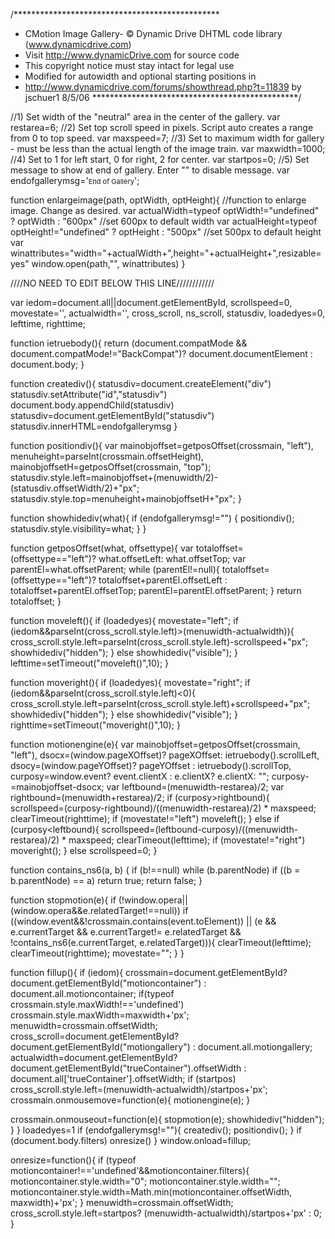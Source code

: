/***********************************************
* CMotion Image Gallery- © Dynamic Drive DHTML code library (www.dynamicdrive.com)
* Visit http://www.dynamicDrive.com for source code
* This copyright notice must stay intact for legal use
* Modified for autowidth and optional starting positions in
* http://www.dynamicdrive.com/forums/showthread.php?t=11839 by jschuer1 8/5/06
***********************************************/

 //1) Set width of the "neutral" area in the center of the gallery.
var restarea=6;
 //2) Set top scroll speed in pixels. Script auto creates a range from 0 to top speed.
var maxspeed=7;
 //3) Set to maximum width for gallery - must be less than the actual length of the image train.
var maxwidth=1000;
 //4) Set to 1 for left start, 0 for right, 2 for center.
var startpos=0;
 //5) Set message to show at end of gallery. Enter "" to disable message.
var endofgallerymsg='<span style="font-size: 11px;">End of Gallery</span>';

function enlargeimage(path, optWidth, optHeight){ //function to enlarge image. Change as desired.
var actualWidth=typeof optWidth!="undefined" ? optWidth : "600px" //set 600px to default width
var actualHeight=typeof optHeight!="undefined" ? optHeight : "500px" //set 500px to  default height
var winattributes="width="+actualWidth+",height="+actualHeight+",resizable=yes"
window.open(path,"", winattributes)
}

////NO NEED TO EDIT BELOW THIS LINE////////////

var iedom=document.all||document.getElementById, scrollspeed=0, movestate='', actualwidth='', cross_scroll, ns_scroll, statusdiv, loadedyes=0, lefttime, righttime;

function ietruebody(){
return (document.compatMode && document.compatMode!="BackCompat")? document.documentElement : document.body;
}

function creatediv(){
statusdiv=document.createElement("div")
statusdiv.setAttribute("id","statusdiv")
document.body.appendChild(statusdiv)
statusdiv=document.getElementById("statusdiv")
statusdiv.innerHTML=endofgallerymsg
}

function positiondiv(){
var mainobjoffset=getposOffset(crossmain, "left"),
menuheight=parseInt(crossmain.offsetHeight),
mainobjoffsetH=getposOffset(crossmain, "top");
statusdiv.style.left=mainobjoffset+(menuwidth/2)-(statusdiv.offsetWidth/2)+"px";
statusdiv.style.top=menuheight+mainobjoffsetH+"px";
}

function showhidediv(what){
if (endofgallerymsg!="") {
positiondiv();
statusdiv.style.visibility=what;
}
}

function getposOffset(what, offsettype){
var totaloffset=(offsettype=="left")? what.offsetLeft: what.offsetTop;
var parentEl=what.offsetParent;
while (parentEl!=null){
totaloffset=(offsettype=="left")? totaloffset+parentEl.offsetLeft : totaloffset+parentEl.offsetTop;
parentEl=parentEl.offsetParent;
}
return totaloffset;
}


function moveleft(){
if (loadedyes){
movestate="left";
if (iedom&&parseInt(cross_scroll.style.left)>(menuwidth-actualwidth)){
cross_scroll.style.left=parseInt(cross_scroll.style.left)-scrollspeed+"px";
showhidediv("hidden");
}
else
showhidediv("visible");
}
lefttime=setTimeout("moveleft()",10);
}

function moveright(){
if (loadedyes){
movestate="right";
if (iedom&&parseInt(cross_scroll.style.left)<0){
cross_scroll.style.left=parseInt(cross_scroll.style.left)+scrollspeed+"px";
showhidediv("hidden");
}
else
showhidediv("visible");
}
righttime=setTimeout("moveright()",10);
}

function motionengine(e){
var mainobjoffset=getposOffset(crossmain, "left"),
dsocx=(window.pageXOffset)? pageXOffset: ietruebody().scrollLeft,
dsocy=(window.pageYOffset)? pageYOffset : ietruebody().scrollTop,
curposy=window.event? event.clientX : e.clientX? e.clientX: "";
curposy-=mainobjoffset-dsocx;
var leftbound=(menuwidth-restarea)/2;
var rightbound=(menuwidth+restarea)/2;
if (curposy>rightbound){
scrollspeed=(curposy-rightbound)/((menuwidth-restarea)/2) * maxspeed;
clearTimeout(righttime);
if (movestate!="left") moveleft();
}
else if (curposy<leftbound){
scrollspeed=(leftbound-curposy)/((menuwidth-restarea)/2) * maxspeed;
clearTimeout(lefttime);
if (movestate!="right") moveright();
}
else
scrollspeed=0;
}

function contains_ns6(a, b) {
if (b!==null)
while (b.parentNode)
if ((b = b.parentNode) == a)
return true;
return false;
}

function stopmotion(e){
if (!window.opera||(window.opera&&e.relatedTarget!==null))
if ((window.event&&!crossmain.contains(event.toElement)) || (e && e.currentTarget && e.currentTarget!= e.relatedTarget && !contains_ns6(e.currentTarget, e.relatedTarget))){
clearTimeout(lefttime);
clearTimeout(righttime);
movestate="";
}
}

function fillup(){
if (iedom){
crossmain=document.getElementById? document.getElementById("motioncontainer") : document.all.motioncontainer;
if(typeof crossmain.style.maxWidth!=='undefined')
crossmain.style.maxWidth=maxwidth+'px';
menuwidth=crossmain.offsetWidth;
cross_scroll=document.getElementById? document.getElementById("motiongallery") : document.all.motiongallery;
actualwidth=document.getElementById? document.getElementById("trueContainer").offsetWidth : document.all['trueContainer'].offsetWidth;
if (startpos)
cross_scroll.style.left=(menuwidth-actualwidth)/startpos+'px';
crossmain.onmousemove=function(e){
motionengine(e);
}

crossmain.onmouseout=function(e){
stopmotion(e);
showhidediv("hidden");
}
}
loadedyes=1
if (endofgallerymsg!=""){
creatediv();
positiondiv();
}
if (document.body.filters)
onresize()
}
window.onload=fillup;

onresize=function(){
if (typeof motioncontainer!=='undefined'&&motioncontainer.filters){
motioncontainer.style.width="0";
motioncontainer.style.width="";
motioncontainer.style.width=Math.min(motioncontainer.offsetWidth, maxwidth)+'px';
}
menuwidth=crossmain.offsetWidth;
cross_scroll.style.left=startpos? (menuwidth-actualwidth)/startpos+'px' : 0;
}
